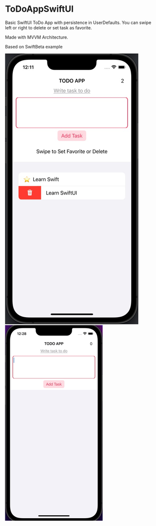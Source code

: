 # ToDoAppSwiftUI

Basic SwiftUI ToDo App with persistence in UserDefaults. You can swipe left or right to delete or set task as favorite.

Made with MVVM Architecture.


Based on SwiftBeta example

![](Images/TodoApp.jpeg)
![](Images/TodoApp.gif)
